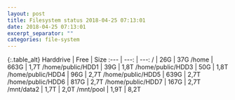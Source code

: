 ```yaml
---
layout: post
title: Filesystem status 2018-04-25 07:13:01
date: 2018-04-25 07:13:01
excerpt_separator: ""
categories: file-system
---
```

{:.table_alt}
Harddrive | Free | Size
:--- | ---: | ---:
/ | 26G | 37G
/home | 663G | 1,7T
/home/public/HDD1 | 39G | 1,8T
/home/public/HDD3 | 50G | 1,8T
/home/public/HDD4 | 96G | 2,7T
/home/public/HDD5 | 639G | 2,7T
/home/public/HDD6 | 817G | 2,7T
/home/public/HDD7 | 167G | 2,7T
/mnt/data2 | 1,7T | 2,0T
/mnt/pool | 1,9T | 8,2T
